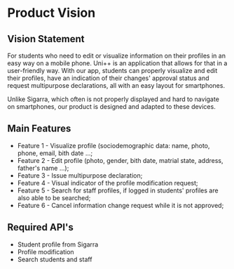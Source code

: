 # Product Vision

## Vision Statement

For students who need to edit or visualize information on their profiles in an easy way on a mobile phone. Uni++ is an application that allows for that in a user-friendly way. With our app, students can properly visualize and edit their profiles, have an indication of their changes' approval status and request multipurpose declarations, all with an easy layout for smartphones.

Unlike Sigarra, which often is not properly displayed and hard to navigate on smartphones, our product is designed and adapted to these devices. 


## Main Features
- Feature 1 - Visualize profile (sociodemographic data: name, photo, phone, email, bith date ...;
- Feature 2 - Edit profile (photo, gender, bith date, matrial state, address, father's name ...);
- Feature 3 - Issue multipurpose declaration;
- Feature 4 - Visual indicator of the profile modification request;
- Feature 5 - Search for staff profiles, if logged in students' profiles are also able to be searched;
- Feature 6 - Cancel information change request while it is not approved;

## Required API's

- Student profile from Sigarra
- Profile modification
- Search students and staff